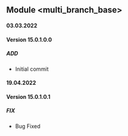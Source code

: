 ## Module <multi_branch_base>

#### 03.03.2022
#### Version 15.0.1.0.0
##### ADD
- Initial commit

#### 19.04.2022
#### Version 15.0.1.0.1
##### FIX
- Bug Fixed


